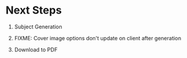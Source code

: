 # Next Steps

1. Subject Generation
2. FIXME: Cover image options don't update on client after generation

3. Download to PDF
